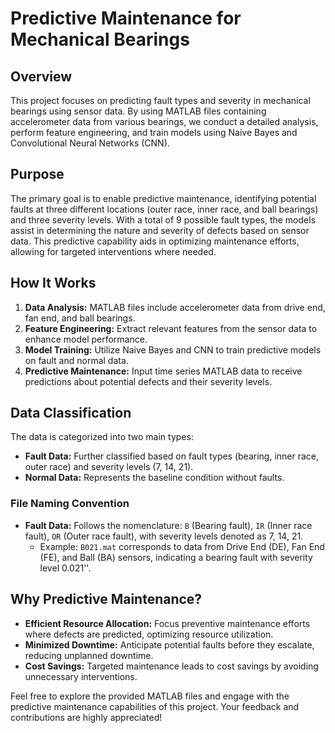 # Predictive Maintenance for Mechanical Bearings

## Overview

This project focuses on predicting fault types and severity in mechanical bearings using sensor data. By using MATLAB files containing accelerometer data from various bearings, we conduct a detailed analysis, perform feature engineering, and train models using Naive Bayes and Convolutional Neural Networks (CNN).

## Purpose

The primary goal is to enable predictive maintenance, identifying potential faults at three different locations (outer race, inner race, and ball bearings) and three severity levels. With a total of 9 possible fault types, the models assist in determining the nature and severity of defects based on sensor data. This predictive capability aids in optimizing maintenance efforts, allowing for targeted interventions where needed.

## How It Works

1. **Data Analysis:** MATLAB files include accelerometer data from drive end, fan end, and ball bearings.
2. **Feature Engineering:** Extract relevant features from the sensor data to enhance model performance.
3. **Model Training:** Utilize Naive Bayes and CNN to train predictive models on fault and normal data.
4. **Predictive Maintenance:** Input time series MATLAB data to receive predictions about potential defects and their severity levels.

## Data Classification

The data is categorized into two main types:
- **Fault Data:** Further classified based on fault types (bearing, inner race, outer race) and severity levels (7, 14, 21).
- **Normal Data:** Represents the baseline condition without faults.

### File Naming Convention

- **Fault Data:** Follows the nomenclature: `B` (Bearing fault), `IR` (Inner race fault), `OR` (Outer race fault), with severity levels denoted as 7, 14, 21.
  - Example: `B021.mat` corresponds to data from Drive End (DE), Fan End (FE), and Ball (BA) sensors, indicating a bearing fault with severity level 0.021''.

## Why Predictive Maintenance?

- **Efficient Resource Allocation:** Focus preventive maintenance efforts where defects are predicted, optimizing resource utilization.
- **Minimized Downtime:** Anticipate potential faults before they escalate, reducing unplanned downtime.
- **Cost Savings:** Targeted maintenance leads to cost savings by avoiding unnecessary interventions.

Feel free to explore the provided MATLAB files and engage with the predictive maintenance capabilities of this project. Your feedback and contributions are highly appreciated!
